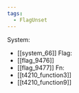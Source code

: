 ```yaml
---
tags:
  - FlagUnset
---
```

System:
- [[system_66]]
Flag:
- [[flag_9476]]
- [[flag_9477]]
Fn:
- [[t4210_function3]]
- [[t4210_function9]]

